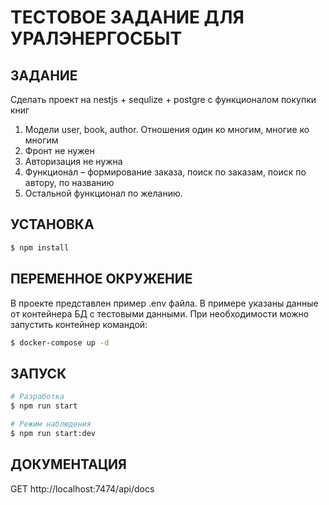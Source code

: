 # ТЕСТОВОЕ ЗАДАНИЕ ДЛЯ УРАЛЭНЕРГОСБЫТ

## ЗАДАНИЕ

Сделать проект на nestjs + sequlize + postgre c функционалом покупки книг

1. Модели user, book, author. Отношения один ко многим, многие ко многим
2. Фронт не нужен
3. Авторизация не нужна
4. Функционал – формирование заказа, поиск по заказам, поиск по автору, по названию
5. Остальной функционал по желанию.

## УСТАНОВКА

```bash
$ npm install
```

## ПЕРЕМЕННОЕ ОКРУЖЕНИЕ

В проекте представлен пример .env файла. В примере указаны данные от контейнера БД с тестовыми данными. При необходимости можно запустить контейнер командой:

```bash
$ docker-compose up -d
```

## ЗАПУСК

```bash
# Разработка
$ npm run start

# Режим наблюдения
$ npm run start:dev
```

## ДОКУМЕНТАЦИЯ

GET http://localhost:7474/api/docs
